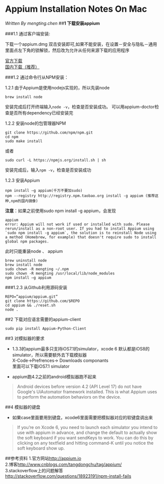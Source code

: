 # Appium Installation Notes On Mac
*Written By mengting.chen*
##**1 下载安装appium**

###1.1 通过客户端安装:

下载一个appium.dmg 双击安装即可,如果不能安装，在设置－安全与隐私－通用 里面点左下角的锁解锁，然后改为允许从任何来源下载的应用程序

[官方下载](http://appium.io/)  
[国内下载（推荐）](http://pan.baidu.com/s/1jGvAISu)

###1.2 通过命令行从NPM安装：

1.2.1 由于Appium是使用nodejs实现的，所以先装node

```shell
brew install node
```
安装完成后打开终端输入`node -v`，检查是否安装成功。
可以用appium-doctor检查是否所有dependency已经安装完


1.2.2 安装node的包管理器NPM 

```shell
git clone https://github.com/npm/npm.git
cd npm 
sudo make install
```
或者
```shell
sudo curl -L https://npmjs.org/install.sh | sh
```
安装完成后，输入`npm -v`，检查是否安装成功

1.2.3 安装Appium

```shell
npm install –g appium(千万不要加sudo)
npm --registry http://registry.npm.taobao.org install -g appium (推荐这种,npm的国内镜像)
```
**注意**：如果之前使用sudo npm install -g appium，会发现

```shell
appium
error: Appium will not work if used or installed with sudo. Please rerun/install as a non-root user. If you had to install Appium using `sudo npm install -g appium`, the solution is to reinstall Node using a method (Homebrew, for example) that doesn't require sudo to install global npm packages.
```
此时只能重装node 、 appium

```shell
brew uninstall node
brew install node
sudo chown -R mengting ~/.npm
sudo chown -R mengting /usr/local/lib/node_modules
npm install –g appium
```
###1.2.3 从Github利用源码安装
```shell
REPO=”appium/appium.git”git clone https://github.com/$REPOcd appium && ./reset.shnode .
```
##2 下载对应语言需要的appium-client
```shell
sudo pip install Appium-Python-Client
```
##3 对模拟器的要求
* 1.3.3的appium最多只支持iOS7.1的simulator，xcode 6 默认都是iOS8的simulator，所以需要额外去下载模拟器  
X-Code->Prefrences-> Downloads componants  
里面可以下载iOS7.1 simulator

* appium跑4.2之前的android模拟器跑不起来  
>Android devices before version 4.2 (API Level 17) do not have Google's UiAutomator framework installed. This is what Appium uses to perform the automation behaviors on the device. 

##4 模拟器的键盘
* 如果case里面要用到键盘，xcode6里面需要把模拟器对应的软键盘调出来

>If you’re on Xcode 6, you need to launch each simulator you intend to use with appium in advance, and change the default to actually show the soft keyboard if you want sendKeys to work. You can do this by clicking on any textfield and hitting command-K until you notice the soft keyboard show up.

##参考资料
1.官方网站<http://appium.io>  
2.博客<http://www.cnblogs.com/tangdongchu/tag/appium/>   
3.stackoverflow上的问题解答<http://stackoverflow.com/questions/18923191/npm-install-fails>
